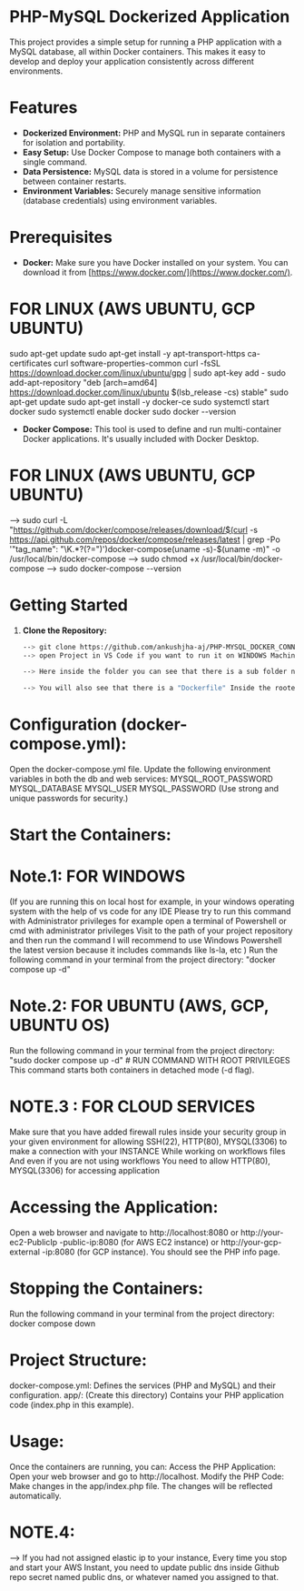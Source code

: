 # PHP-MySQL Dockerized Application

This project provides a simple setup for running a PHP application with a MySQL database, all within Docker containers. This makes it easy to develop and deploy your application consistently across different environments.

# Features

* **Dockerized Environment:** PHP and MySQL run in separate containers for isolation and portability.
* **Easy Setup:** Use Docker Compose to manage both containers with a single command.
* **Data Persistence:** MySQL data is stored in a volume for persistence between container restarts.
* **Environment Variables:**  Securely manage sensitive information (database credentials) using environment variables.

# Prerequisites

* **Docker:** Make sure you have Docker installed on your system. You can download it from [https://www.docker.com/](https://www.docker.com/).
# FOR LINUX (AWS UBUNTU, GCP UBUNTU)
sudo apt-get update
sudo apt-get install -y apt-transport-https ca-certificates curl software-properties-common
curl -fsSL https://download.docker.com/linux/ubuntu/gpg | sudo apt-key add -
sudo add-apt-repository "deb [arch=amd64] https://download.docker.com/linux/ubuntu $(lsb_release -cs) stable"
sudo apt-get update
sudo apt-get install -y docker-ce
sudo systemctl start docker
sudo systemctl enable docker
sudo docker --version

* **Docker Compose:** This tool is used to define and run multi-container Docker applications. It's usually included with Docker Desktop.
# FOR LINUX (AWS UBUNTU, GCP UBUNTU)
--> sudo curl -L "https://github.com/docker/compose/releases/download/$(curl -s https://api.github.com/repos/docker/compose/releases/latest | grep -Po '"tag_name": "\K.*?(?=")')docker-compose(uname -s)-$(uname -m)" -o /usr/local/bin/docker-compose
--> sudo chmod +x /usr/local/bin/docker-compose
--> sudo docker-compose --version

# Getting Started
1. **Clone the Repository:**
   ```bash
   --> git clone https://github.com/ankushjha-aj/PHP-MYSQL_DOCKER_CONNECTION.git (Public repo) 
   --> open Project in VS Code if you want to run it on WINDOWS Machine with localhost and For Linux Redirect it to thr cloned Directory 

   --> Here inside the folder you can see that there is a sub folder named as init-db.d, You need to put your required database inside this folder so that it will automatically import    databases into your required database that you defined into docker-compose.yml file
   
   --> You will also see that there is a "Dockerfile" Inside the roote directory This is to build a docker image for the root folder And it is used to deploy the image into my Docker Hub account. So if you want to push the images into your docker hub account, you can also use this, otherwise there is no need for this "Dockerfile", If you remove this file, you also need to remove ".github/workflows/docker_push.yml" So that it will not triggered on Github actions

# Configuration (docker-compose.yml):

Open the docker-compose.yml file.
Update the following environment variables in both the db and web services:
MYSQL_ROOT_PASSWORD
MYSQL_DATABASE
MYSQL_USER
MYSQL_PASSWORD (Use strong and unique passwords for security.)

# Start the Containers:
# Note.1: FOR WINDOWS
(If you are running this on local host for example, in your windows operating system with the help of vs code for any IDE Please try to run this command with Administrator privileges for example open a terminal of Powershell or cmd with administrator privileges Visit to the path of your project repository and then run the command I will recommend to use Windows Powershell the latest version because it includes commands like ls-la, etc )
Run the following command in your terminal from the project directory:
"docker compose up -d"

# Note.2: FOR UBUNTU (AWS, GCP, UBUNTU OS)
Run the following command in your terminal from the project directory:
"sudo docker compose up -d" # RUN COMMAND WITH ROOT PRIVILEGES 
This command starts both containers in detached mode (-d flag).

# NOTE.3 : FOR CLOUD SERVICES
Make sure that you have added firewall rules inside your security group in your given environment for allowing SSH(22), HTTP(80), MYSQL(3306) 
to make a connection with your INSTANCE While working on workflows files
And even if you are not using workflows You need to allow HTTP(80), MYSQL(3306) for accessing application

# Accessing the Application:
Open a web browser and navigate to http://localhost:8080 or http://your-ec2-PublicIp
-public-ip:8080 (for AWS EC2 instance) or http://your-gcp-external
-ip:8080 (for GCP instance). You should see the PHP info page.

# Stopping the Containers:
Run the following command in your terminal from the project directory:
docker compose down

# Project Structure:
docker-compose.yml: Defines the services (PHP and MySQL) and their configuration.
app/: (Create this directory) Contains your PHP application code (index.php in this example).

# Usage:
Once the containers are running, you can:
Access the PHP Application: Open your web browser and go to http://localhost.
Modify the PHP Code: Make changes in the app/index.php file. The changes will be reflected automatically.

# NOTE.4:
--> If you had not assigned elastic ip to your instance, Every time you stop and start your AWS Instant, you need to update public dns inside Github repo secret named public dns, or whatever named you assigned to that.

